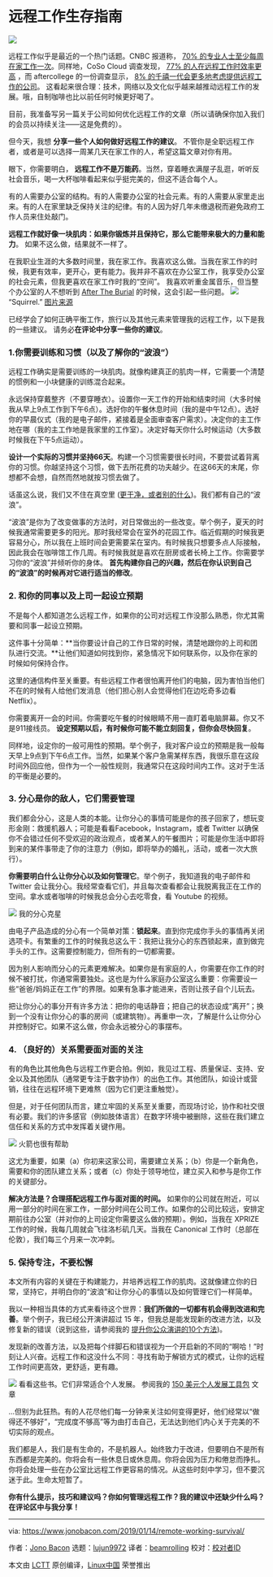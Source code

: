 [#]: collector: (lujun9972)
[#]: translator: (beamrolling)
[#]: reviewer: ( )
[#]: publisher: ( )
[#]: url: ( )
[#]: subject: (Remote Working Survival Guide)
[#]: via: (https://www.jonobacon.com/2019/01/14/remote-working-survival/)
[#]: author: (Jono Bacon https://www.jonobacon.com/author/admin/)

远程工作生存指南
======
![](https://www.jonobacon.com/wp-content/uploads/2019/01/5b5471d7eadb585ec8b8a0c3_featureimage-remotejob-1080x675.jpg)

远程工作似乎是最近的一个热门话题。CNBC 报道称， [70% 的专业人士至少每周在家工作一次][1]。同样地，CoSo Cloud 调查发现， [77% 的人在远程工作时效率更高][2] ，而 aftercollege 的一份调查显示， [8% 的千禧一代会更多地考虑提供远程工作的公司][3]。 这看起来很合理：技术，网络以及文化似乎越来越推动远程工作的发展。哦，自制咖啡也比以前任何时候更好喝了。

目前，我准备写另一篇关于公司如何优化远程工作的文章（所以请确保你加入我们的会员以持续关注——这是免费的）。

但今天，我想 **分享一些个人如何做好远程工作的建议**。 不管你是全职远程工作者，或者是可以选择一周某几天在家工作的人，希望这篇文章对你有用。

眼下，你需要明白， **远程工作不是万能药**。当然，穿着睡衣满屋子乱逛，听听反社会音乐，喝一大杯咖啡看起来似乎挺完美的，但这不适合每个人。

有的人需要办公室的结构。有的人需要办公室的社会元素。有的人需要从家里走出来。有的人在家里缺乏保持关注的纪律。有的人因为好几年未缴退税而避免政府工作人员来住处敲门。

**远程工作就好像一块肌肉：如果你锻炼并且保持它，那么它能带来极大的力量和能力**。 如果不这么做，结果就不一样了。

在我职业生涯的大多数时间里，我在家工作。我喜欢这么做。当我在家工作的时候，我更有效率，更开心，更有能力。我并非不喜欢在办公室工作，我享受办公室的社会元素，但我更喜欢在家工作时我的“空间”。 我喜欢听重金属音乐，但当整个办公室的人不想听到  [After The Burial][5] 的时候，这会引起一些问题。
![][6]
“Squirrel.”
[图片来源][7]

已经学会了如何正确平衡工作，旅行以及其他元素来管理我的远程工作，以下是我的一些建议。 请务必**在评论中分享一些你的建议**。

### 1\.你需要训练和习惯（以及了解你的“波浪”）

远程工作确实是需要训练的一块肌肉。就像构建真正的肌肉一样，它需要一个清楚的惯例和一小块健康的训练混合起来。

永远保持穿戴整齐（不要穿睡衣）。设置你一天工作的开始和结束时间（大多时候我从早上9点工作到下午6点）。选好你的午餐休息时间（我的是中午12点）。选好你的早晨仪式（我的是电子邮件，紧接着是全面审查客户需求）。决定你的主工作地在哪（我的主工作地是我家里的工作室）。决定好每天你什么时候运动（大多数时候我在下午5点运动）。

**设计一个实际的习惯并坚持66天**。构建一个习惯需要很长时间，不要尝试着背离你的习惯。你越坚持这个习惯，做下去所花费的功夫越少。在这66天的末尾，你想都不会想，自然而然地就按习惯去做了。

话虽这么说，我们又不住在真空里 ([更干净，或者别的什么][8])。我们都有自己的“波浪”。

“波浪”是你为了改变做事的方法时，对日常做出的一些改变。举个例子，夏天的时候我通常需要更多的阳光。那时我经常会在室外的花园工作。临近假期的时候我更容易分心，所以我在上班时间会更需要呆在室内。有时候我只想要多点人际接触，因此我会在咖啡馆工作几周。有时候我就是喜欢在厨房或者长椅上工作。你需要学习你的“波浪”并倾听你的身体。 **首先构建你自己的兴趣，然后在你认识到自己的“波浪”的时候再对它进行适当的修改**。

### 2\. 和你的同事以及上司一起设立预期

不是每个人都知道怎么远程工作，如果你的公司对远程工作没那么熟悉，你尤其需要和同事一起设立预期。

这件事十分简单：**当你要设计自己的工作日常的时候，清楚地跟你的上司和团队进行交流。**让他们知道如何找到你，紧急情况下如何联系你，以及你在家的时候如何保持合作。

这里的通信构件至关重要。有些远程工作者很怕离开他们的电脑，因为害怕当他们不在的时候有人给他们发消息（他们担心别人会觉得他们在边吃奇多边看 Netflix）。

你需要离开一会的时间。你需要吃午餐的时候眼睛不用一直盯着电脑屏幕。你又不是911接线员。 **设定预期以后，有时候你可能不能立刻回复，但你会尽快回复**。

同样地，设定你的一般可用性的预期。举个例子，我对客户设立的预期是我一般每天早上9点到下午6点工作。当然，如果某个客户急需某样东西，我很乐意在这段时间外回应他，但作为一个一般性规则，我通常只在这段时间内工作。这对于生活的平衡是必要的。

### 3\. 分心是你的敌人，它们需要管理

我们都会分心，这是人类的本能。让你分心的事情可能是你的孩子回家了，想玩变形金刚：救援机器人；可能是看看Facebook，Instagram，或者 Twitter 以确保你不会错过任何不受欢迎的政治观点，或者某人的午餐图片；可能是你生活中即将到来的某件事带走了你的注意力（例如，即将举办的婚礼，活动，或者一次大旅行）。

**你需要明白什么让你分心以及如何管理它**。举个例子，我知道我的电子邮件和 Twitter 会让我分心。我经常查看它们，并且每次查看都会让我脱离我正在工作的空间。拿水或者咖啡的时候我总会分心去吃零食，看 Youtube 的视频。

![][9]
我的分心克星

由电子产品造成的分心有一个简单对策：**锁起来**。直到你完成你手头的事情再关闭选项卡。有繁重的工作的时候我总这么干：我把让我分心的东西锁起来，直到做完手头的工作。这需要控制能力，但所有的一切都需要。

因为别人影响而分心的元素更难解决。如果你是有家庭的人，你需要在你工作的时候不被打扰，你通常需要独处。这也是为什么家庭办公室这么重要：你需要设一些“爸爸/妈妈正在工作”的界限。如果有急事才能进来，否则让孩子自个儿玩去。

把让你分心的事分开有许多方法：把你的电话静音；把自己的状态设成“离开”；换到一个没有让你分心的事的房间（或建筑物）。再重申一次，了解是什么让你分心并控制好它。如果不这么做，你会永远被分心的事摆布。

### 4\. （良好的）关系需要面对面的关注

有的角色比其他角色与远程工作更合拍。例如，我见过工程、质量保证、支持、安全以及其他团队（通常更专注于数字协作）的出色工作。其他团队，如设计或营销，往往在远程环境下更难熬（因为它们更注重触觉）。

但是，对于任何团队而言，建立牢固的关系至关重要，而现场讨论，协作和社交很有必要。我们的许多感官（例如肢体语言）在数字环境中被删除，这些在我们建立信任和关系的方式中发挥着关键作用。

![][10]
火箭也很有帮助

这尤为重要，如果（a）你初来这家公司，需要建立关系；（b）你是一个新角色，需要和你的团队建立关系；或者（c）你处于领导地位，建立买入和参与是你工作的关键部分。

**解决方法是？合理搭配远程工作与面对面的时间。** 如果你的公司就在附近，可以用一部分的时间在家工作，一部分时间在公司工作。如果你的公司比较远，安排定期前往办公室（并对你的上司设定你需要这么做的预期）。例如，当我在 XPRIZE 工作的时候，我每几周就会飞往洛杉矶几天。当我在 Canonical 工作时（总部在伦敦），我们每三个月来一次冲刺。

### 5\. 保持专注，不要松懈

本文所有内容的关键在于构建能力，并培养远程工作的肌肉。这就像建立你的日常，坚持它，并明白你的“波浪”和让你分心的事情以及如何管理它们一样简单。

我以一种相当具体的方式来看待这个世界：**我们所做的一切都有机会得到改进和完善**。举个例子，我已经公开演讲超过 15 年，但我总是能发现新的改进方法，以及修复新的错误（说到这些，请参阅我的 [提升你公众演讲的10个方法][11])。

发现新的改善方法，以及把每个绊脚石和错误视为一个开启新的不同的“啊哈！”时刻让人兴奋。远程工作和这没什么不同：寻找有助于解锁方式的模式，让你的远程工作时间更高效，更舒适，更有趣。

![][12]
看看这些书。它们非常适合个人发展。
参阅我的 [150 美元个人发展工具包][13] 文章

...但别为此狂热。有的人花尽他们每一分钟来关注如何变得更好，他们经常以“做得还不够好”，“完成度不够高”等为由打击自己，无法达到他们内心关于完美的不切实际的观点。

我们都是人，我们是有生命的，不是机器人。始终致力于改进，但要明白不是所有东西都是完美的。你将会有一些休息日或休息周。你将会因为压力和倦怠而挣扎。你将会处理一些在办公室比远程工作更容易的情况。从这些时刻中学习，但不要沉迷于此。生命太短暂了。

**你有什么提示，技巧和建议吗？你如何管理远程工作？我的建议中还缺少什么吗？在评论区中与我分享！**


--------------------------------------------------------------------------------

via: https://www.jonobacon.com/2019/01/14/remote-working-survival/

作者：[Jono Bacon][a]
选题：[lujun9972][b]
译者：[beamrolling](https://github.com/beamrolling)
校对：[校对者ID](https://github.com/校对者ID)

本文由 [LCTT](https://github.com/LCTT/TranslateProject) 原创编译，[Linux中国](https://linux.cn/) 荣誉推出

[a]: https://www.jonobacon.com/author/admin/
[b]: https://github.com/lujun9972
[1]: https://www.cnbc.com/2018/05/30/70-percent-of-people-globally-work-remotely-at-least-once-a-week-iwg-study.html
[2]: http://www.cosocloud.com/press-release/connectsolutions-survey-shows-working-remotely-benefits-employers-and-employees
[3]: https://www.aftercollege.com/cf/2015-annual-survey
[4]: https://www.jonobacon.com/join/
[5]: https://www.facebook.com/aftertheburial/
[6]: https://www.jonobacon.com/wp-content/uploads/2019/01/aftertheburial2.jpg
[7]: https://skullsnbones.com/burial-live-photos-vans-warped-tour-denver-co/
[8]: https://www.youtube.com/watch?v=wK1PNNEKZBY
[9]: https://www.jonobacon.com/wp-content/uploads/2019/01/IMG_20190114_102429-1024x768.jpg
[10]: https://www.jonobacon.com/wp-content/uploads/2019/01/15381733956_3325670fda_k-1024x576.jpg
[11]: https://www.jonobacon.com/2018/12/11/10-ways-to-up-your-public-speaking-game/
[12]: https://www.jonobacon.com/wp-content/uploads/2019/01/DwVBxhjX4AgtJgV-1024x532.jpg
[13]: https://www.jonobacon.com/2017/11/13/150-dollar-personal-development-kit/
